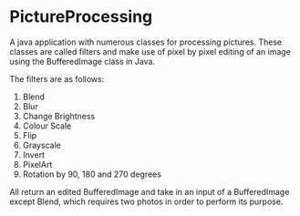 # PictureProcessing

A java application with numerous classes for processing pictures. These classes are called filters and make use of
pixel by pixel editing of an image using the BufferedImage class in Java.

The filters are as follows:
1) Blend
2) Blur
3) Change Brightness
4) Colour Scale
5) Flip
6) Grayscale
7) Invert
8) PixelArt
9) Rotation by 90, 180 and 270 degrees

All return an edited BufferedImage and take in an input of a BufferedImage except Blend, which requires two photos
in order to perform its purpose.
